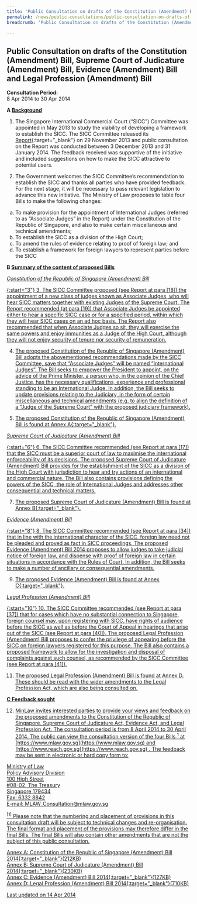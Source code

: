 ```yaml
---
title: 'Public Consultation on drafts of the Constitution (Amendment) Bill, Supreme Court of Judicature (Amendment) Bill, Evidence (Amendment) Bill and Legal Profession (Amendment) Bill'
permalink: /news/public-consultations/public-consultation-on-drafts-of-the-constitution--amendment--bi/
breadcrumb: 'Public Consultation on drafts of the Constitution (Amendment) Bill, Supreme Court of Judicature (Amendment) Bill, Evidence (Amendment) Bill and Legal Profession (Amendment) Bill'

---
```



Public Consultation on drafts of the Constitution (Amendment) Bill, Supreme Court of Judicature (Amendment) Bill, Evidence (Amendment) Bill and Legal Profession (Amendment) Bill
---

**Consultation Period:**  
8 Apr 2014 to 30 Apr 2014

<b>A <u>Background</u></b>

1. The Singapore International Commercial Court (“SICC”) Committee was appointed in May 2013 to study the viability of developing a framework to establish the SICC. The SICC Committee released its [Report](/files/Annex_A-SICC_Committee_Report.pdf){:target="_blank"} on 29 November 2013 and public consultation on the Report was conducted between 3 December 2013 and 31 January 2014. The feedback received was supportive of the initiative and included suggestions on how to make the SICC attractive to potential users. 

2. The Government welcomes the SICC Committee’s recommendation to establish the SICC and thanks all parties who have provided feedback. For the next stage, it will be necessary to pass relevant legislation to advance this new initiative. The Ministry of Law proposes to table four Bills to make the following changes:

<ol style="list-style-type: lower-alpha">
  <li>To make provision for the appointment of International Judges (referred to as “Associate Judges” in the Report) under the Constitution of the Republic of Singapore, and also to make certain miscellaneous and technical amendments;</li>
  <li>To establish the SICC as a division of the High Court;</li>
  <li>To amend the rules of evidence relating to proof of foreign law; and</li>
  <li>To establish a framework for foreign lawyers to represent parties before the SICC</li>
</ol>

<b>B <u>Summary of the content of proposed Bills</u></b>

<u><i>Constitution of the Republic of Singapore (Amendment) Bill</i></b>

{:start="3"}
3. The SICC Committee proposed (see Report at para [18]) the appointment of a new class of judges known as Associate Judges, who will hear SICC matters together with existing Judges of the Supreme Court. The Report recommended (at para [19]) that Associate Judges be appointed either to hear a specific SICC case or for a specified period, within which they will hear SICC cases on an ad hoc basis. The Report also recommended that when Associate Judges so sit, they will exercise the same powers and enjoy immunities as a Judge of the High Court, although they will not enjoy security of tenure nor security of remuneration.

4. The proposed Constitution of the Republic of Singapore (Amendment) Bill adopts the abovementioned recommendations made by the SICC Committee, save that “Associate Judges” will be named “International Judges”. The Bill seeks to empower the President to appoint, on the advice of the Prime Minister, a person who, in the opinion of the Chief Justice, has the necessary qualifications, experience and professional standing to be an International Judge. In addition, the Bill seeks to update provisions relating to the Judiciary, in the form of certain miscellaneous and technical amendments (e.g. to align the definition of a “Judge of the Supreme Court” with the proposed judiciary framework).

5. The proposed Constitution of the Republic of Singapore (Amendment) Bill is found at [Annex A](/files/140407_SICC_Annex_A.pdf){:target="_blank"}.

<u><i>Supreme Court of Judicature (Amendment) Bill</i></b>

{:start="6"}
6. The SICC Committee recommended (see Report at para [17]) that the SICC must be a superior court of law to maximise the international enforceability of its decisions. The proposed Supreme Court of Judicature (Amendment) Bill provides for the establishment of the SICC as a division of the High Court with jurisdiction to hear and try actions of an international and commercial nature. The Bill also contains provisions defining the powers of the SICC, the role of International Judges and addresses other consequential and technical matters.

7. The proposed Supreme Court of Judicature (Amendment) Bill is found at [Annex B](/files/140407_SICC_Annex_B.pdf){:target="_blank"}.

<u><i>Evidence (Amendment) Bill</i></b>

{:start="8"}
8. The SICC Committee recommended (see Report at para [34]) that in line with the international character of the SICC, foreign law need not be pleaded and proved as fact in SICC proceedings. The proposed Evidence (Amendment) Bill 2014 proposes to allow judges to take judicial notice of foreign law, and dispense with proof of foreign law in certain situations in accordance with the Rules of Court. In addition, the Bill seeks to make a number of ancillary or consequential amendments.

9. The proposed Evidence (Amendment) Bill is found at [Annex C](/files/140407_SICC_Annex_C.pdf){:target="_blank"}.

<u><i>Legal Profession (Amendment) Bill</i></b>

{:start="10"}
10. The SICC Committee recommended (see Report at para [37]) that for cases which have no substantial connection to Singapore, foreign counsel may, upon registering with SICC, have rights of audience before the SICC as well as before the Court of Appeal in hearings that arise out of the SICC (see Report at para [40]). The proposed Legal Profession (Amendment) Bill proposes to confer the privilege of appearing before the SICC on foreign lawyers registered for this purpose. The Bill also contains a proposed framework to allow for the investigation and disposal of complaints against such counsel, as recommended by the SICC Committee (see Report at para [41]).

11. The proposed Legal Profession (Amendment) Bill is found at Annex D. These should be read with the wider amendments to the Legal Profession Act, which are also being consulted on.

<b>C <u> Feedback sought</u></b>

12. MinLaw invites interested parties to provide your views and feedback on the proposed amendments to the Constitution of the Republic of Singapore, Supreme Court of Judicature Act, Evidence Act, and Legal Profession Act. The consultation period is from 8 April 2014 to 30 April 2014. The public can view the consultation version of the four Bills <a href="#"><sup>1</sup></a>  at [https://www.mlaw.gov.sg](https://www.mlaw.gov.sg)  and [https://www.reach.gov.sg](https://www.reach.gov.sg) . The feedback may be sent in electronic or hard copy form to:

<p class="address-centered">
  Ministry of Law<br>
  Policy Advisory Division<br>
  100 High Street<br>
  #08-02, The Treasury<br>
  Singapore 179434<br>
  Fax: 6332 8842<br>
  E-mail: <a href="mailto:MLAW_Consultation@mlaw.gov.sg">MLAW_Consultation@mlaw.gov.sg</a>
</p>

<sup>[1]</sup> Please note that the numbering and placement of provisions in this consultation draft will be subject to technical changes and re-organisation. The final format and placement of the provisions may therefore differ in the final Bills. The final Bills will also contain other amendments that are not the subject of this public consultation.

[Annex A: Constitution of the Republic of Singapore (Amendment) Bill 2014](/files/140407_SICC_Annex_A.pdf){:target="_blank"}(212KB)<br>
[Annex B: Supreme Court of Judicature (Amendment) Bill 2014](/files/140407_SICC_Annex_B.pdf){:target="_blank"}(230KB)<br>
[Annex C: Evidence (Amendment) Bill 2014](/files/140407_SICC_Annex_C.pdf){:target="_blank"}(127KB)<br>
[Annex D: Legal Profession (Amendment) Bill 2014](/files/140407_SICC_Annex_D.pdf){:target="_blank"}(710KB)<br>

<p class="right-side-updated">Last updated on 14 Apr 2014
</p>
